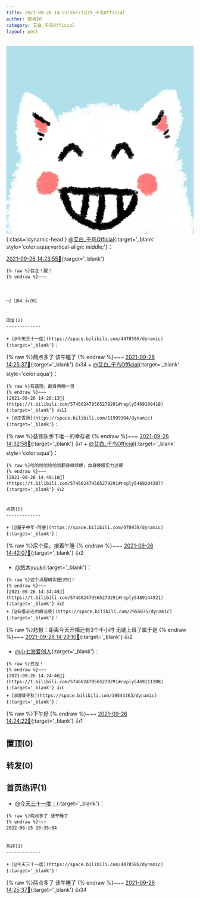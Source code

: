 ```yaml
---
title: 2021-09-26 14:23:55(7)艾白_千鸟Official
author: 御坂IO
category: 艾白_千鸟Official
layout: post
---
```


![img](/images/9ae8b9445fd0665cc014d9080156a45271be73c6.jpg){:class='dynamic-head'}
[@艾白_千鸟Official](https://space.bilibili.com/334537711/dynamic){:target='_blank' style='color:aqua;vertical-align: middle;'}：

[2021-09-26 14:23:55🔗](https://t.bilibili.com/574662479565279291){:target='_blank'}

~~~
{% raw %}巨龙！醒！
{% endraw %}~~~



↪️2 💬64 👍201


回复(2)
-------------

+ [@今天三十一度](https://space.bilibili.com/4478586/dynamic){:target='_blank'}：
~~~
{% raw %}两点多了 该午睡了
{% endraw %}~~~
[2021-09-26 14:25:37🔗](https://t.bilibili.com/574662479565279291#reply5469104472){:target='_blank'} 👍34
    + [@艾白_千鸟Official](https://space.bilibili.com/334537711/dynamic){:target='_blank' style='color:aqua'}：
~~~
{% raw %}有道理，翻身再睡一觉
{% endraw %}~~~
[2021-09-26 14:26:13🔗](https://t.bilibili.com/574662479565279291#reply5469109418){:target='_blank'} 👍11
+ [@王雪扬](https://space.bilibili.com/11999104/dynamic){:target='_blank'}：
~~~
{% raw %}装修队手下唯一的幸存者
{% endraw %}~~~
[2021-09-26 14:32:58🔗](https://t.bilibili.com/574662479565279291#reply5469138875){:target='_blank'} 👍1
    + [@艾白_千鸟Official](https://space.bilibili.com/334537711/dynamic){:target='_blank' style='color:aqua'}：
~~~
{% raw %}哈哈哈哈哈哈哈翻身继续睡，自身睡眠实力过硬
{% endraw %}~~~
[2021-09-26 14:49:18🔗](https://t.bilibili.com/574662479565279291#reply5469204307){:target='_blank'} 👍2


点赞(5)
-------------

+ [@量子中年-阿睿](https://space.bilibili.com/470930/dynamic){:target='_blank'}：
~~~
{% raw %}尿个尿，接着午睡
{% endraw %}~~~
[2021-09-26 14:42:07🔗](https://t.bilibili.com/574662479565279291#reply5469177282){:target='_blank'} 👍2
+ [@悠木yuuki](https://space.bilibili.com/36017007/dynamic){:target='_blank'}：
~~~
{% raw %}这个点醒确实是🐲中🐲！
{% endraw %}~~~
[2021-09-26 14:34:45🔗](https://t.bilibili.com/574662479565279291#reply5469144921){:target='_blank'} 👍2
+ [@有借必还的魔法使](https://space.bilibili.com/7955075/dynamic){:target='_blank'}：
~~~
{% raw %}悲报：距离今天开播还有3个半小时
无缝上班了属于是
{% endraw %}~~~
[2021-09-26 14:29:10🔗](https://t.bilibili.com/574662479565279291#reply5469127285){:target='_blank'} 👍2
+ [@小七海爱创人](https://space.bilibili.com/12072645/dynamic){:target='_blank'}：
~~~
{% raw %}白龙！
{% endraw %}~~~
[2021-09-26 14:24:46🔗](https://t.bilibili.com/574662479565279291#reply5469111208){:target='_blank'} 👍1
+ [@啵啵寻秋](https://space.bilibili.com/19544363/dynamic){:target='_blank'}：
~~~
{% raw %}下午好
{% endraw %}~~~
[2021-09-26 14:24:22🔗](https://t.bilibili.com/574662479565279291#reply5469102786){:target='_blank'} 👍1


置顶(0)
-------------



转发(0)
-------------



首页热评(1)
-------------

+ [@今天三十一度：](https://space.bilibili.com/4478586/dynamic){:target='_blank'}：
~~~
{% raw %}两点多了 该午睡了
{% endraw %}~~~
2022-06-15 20:35:04


热评(1)
-------------

+ [@今天三十一度](https://space.bilibili.com/4478586/dynamic){:target='_blank'}：
~~~
{% raw %}两点多了 该午睡了
{% endraw %}~~~
[2021-09-26 14:25:37🔗](https://t.bilibili.com/574662479565279291#reply5469104472){:target='_blank'} 👍34


